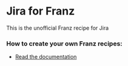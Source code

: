 # Jira for Franz
This is the unofficial Franz recipe for Jira

### How to create your own Franz recipes:
* [Read the documentation](https://github.com/meetfranz/plugins)
